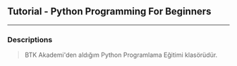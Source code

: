 ## Tutorial - Python Programming For Beginners
______________

### Descriptions
> BTK Akademi'den aldığım Python Programlama Eğitimi klasörüdür.
